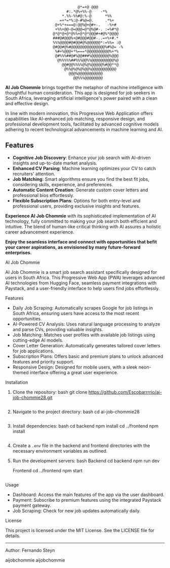 ```

                                @*=+@ @@@                                       
                           #:.*@%+%%-@    -*%                                   
                         *.%%-%%#@:%-@      *%%                                
                        =+*=*%:@-#%@=@.     .*%+                                
                      @+%*+===@:@@%@+@#+-.   -%+#                               
                      +%%+@@-@=@@@=@*@%@#-. :=%#*@                              
                     @*@*@+@*@%%+@*@*@@@#+#@%*@@@@                              
                     ###@#@@@%+@#@@@#@@#-..=+%+#.*                              
                     %%%@@@@#@#@@#@%@@@@@@*:=%%= :@                             
                     @#@@#@%#@@@@@@@@@@@@@@@%#%@= -%                            
                      %#+%@@@+*%===*@@@@@@@@@@%+*%                              
                      @#%%%##@#%@@###%@@@@@@@@%@@@                              
                       @%%%%%##%%%@@%%@@@@@@@@@@%@                              
                         @@#@@%%%%@%@%@@@@@%#@@**@                              
                          @%%@%@%@%@@%@@@@@@@@@@@                               
                            @@@%@@@@@@@@@@@                                     
                              @@%%%@@@@@@@@                                    

 ``` 

 **AI Job Chommie** brings together the metaphor of machine intelligence with thoughtful human consideration. This app is designed for job seekers in South Africa, leveraging artificial intelligence's power paired with a clean and effective design.

In line with modern innovation, this Progressive Web Application offers capabilities like AI-enhanced job matching, responsive design, and professional development tools, facilitated by advanced cognitive models adhering to recent technological advancements in machine learning and AI.

## Features

- **Cognitive Job Discovery**: Enhance your job search with AI-driven insights and up-to-date market analysis.
- **Enhanced CV Parsing**: Machine learning optimizes your CV to catch recruiters' attention.
- **Job Matching**: Smart algorithms ensure you find the best fit jobs, considering skills, experience, and preferences.
- **Automatic Content Creation**: Generate custom cover letters and professional bios effortlessly.
- **Flexible Subscription Plans**: Options for both entry-level and professional users, providing exclusive insights and features.

**Experience AI Job Chommie** with its sophisticated implementation of AI technology, fully committed to making your job search both efficient and intuitive. The blend of human-like critical thinking with AI assures a holistic career advancement experience.

**Enjoy the seamless interface and connect with opportunities that befit your career aspirations, as envisioned by many future-forward enterprises.**

AI Job Chommie

AI Job Chommie is a smart job search assistant specifically designed for users in South Africa. This Progressive Web App (PWA) leverages advanced AI technologies from Hugging Face, seamless payment integrations with Paystack, and a user-friendly interface to help users find jobs effortlessly.

Features

- Daily Job Scraping: Automatically scrapes Google for job listings in South Africa, ensuring users have access to the most recent opportunities.
- AI-Powered CV Analysis: Uses natural language processing to analyze and parse CVs, providing valuable insights.
- Job Matching: Matches user profiles with available job listings using cutting-edge AI models.
- Cover Letter Generation: Automatically generates tailored cover letters for job applications.
- Subscription Plans: Offers basic and premium plans to unlock advanced features and priority support.
- Responsive Design: Designed for mobile users, with a sleek neon-themed interface offering a great user experience.

Installation

1. Clone the repository:
   bash
   git clone https://github.com/Escobarrrrio/ai-job-chommie28.git
   ```

2. Navigate to the project directory:
   bash
   cd ai-job-chommie28
   ```

3. Install dependencies:
   bash
   cd backend
   npm install
   cd ../frontend
   npm install
   ```

4. Create a `.env` file in the backend and frontend directories with the necessary environment variables as outlined.

5. Run the development servers:
   bash
    Backend
   cd backend
   npm run dev

    Frontend
   cd ../frontend
   npm start
   ```

Usage

- Dashboard: Access the main features of the app via the user dashboard.
- Payment: Subscribe to premium features using the integrated Paystack payment gateway.
- Job Scraping: Check for new job updates automatically daily.

License

This project is licensed under the MIT License. See the LICENSE file for details.

---

Author: Fernando Steyn

   a i j o b c h o m m i e 
 
   a i j o b c h o m m i e 
 
 
